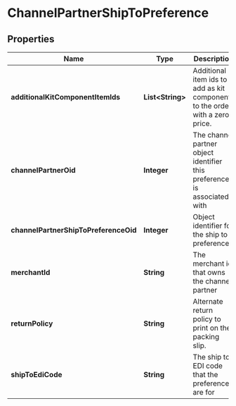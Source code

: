 

# ChannelPartnerShipToPreference


## Properties

| Name | Type | Description | Notes |
|------------ | ------------- | ------------- | -------------|
|**additionalKitComponentItemIds** | **List&lt;String&gt;** | Additional item ids to add as kit components to the order with a zero price. |  [optional] |
|**channelPartnerOid** | **Integer** | The channel partner object identifier this preference is associated with |  [optional] |
|**channelPartnerShipToPreferenceOid** | **Integer** | Object identifier for the ship to preference |  [optional] |
|**merchantId** | **String** | The merchant id that owns the channel partner |  [optional] |
|**returnPolicy** | **String** | Alternate return policy to print on the packing slip. |  [optional] |
|**shipToEdiCode** | **String** | The ship to EDI code that the preferences are for |  [optional] |



